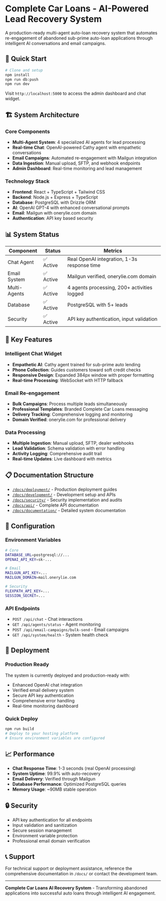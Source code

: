# Complete Car Loans - AI-Powered Lead Recovery System

A production-ready multi-agent auto-loan recovery system that automates re-engagement of abandoned sub-prime auto-loan applications through intelligent AI conversations and email campaigns.

## 🚀 Quick Start

```bash
# Clone and setup
npm install
npm run db:push
npm run dev
```

Visit `http://localhost:5000` to access the admin dashboard and chat widget.

## 🏗️ System Architecture

### Core Components
- **Multi-Agent System**: 4 specialized AI agents for lead processing
- **Real-time Chat**: OpenAI-powered Cathy agent with empathetic conversations
- **Email Campaigns**: Automated re-engagement with Mailgun integration
- **Data Ingestion**: Manual upload, SFTP, and webhook endpoints
- **Admin Dashboard**: Real-time monitoring and lead management

### Technology Stack
- **Frontend**: React + TypeScript + Tailwind CSS
- **Backend**: Node.js + Express + TypeScript
- **Database**: PostgreSQL with Drizzle ORM
- **AI**: OpenAI GPT-4 with enhanced conversational prompts
- **Email**: Mailgun with onerylie.com domain
- **Authentication**: API key based security

## 📊 System Status

| Component | Status | Metrics |
|-----------|---------|---------|
| Chat Agent | ✅ Active | Real OpenAI integration, 1-3s response time |
| Email System | ✅ Active | Mailgun verified, onerylie.com domain |
| Multi-Agents | ✅ Active | 4 agents processing, 200+ activities logged |
| Database | ✅ Active | PostgreSQL with 5+ leads |
| Security | ✅ Active | API key authentication, input validation |

## 🎯 Key Features

### Intelligent Chat Widget
- **Empathetic AI**: Cathy agent trained for sub-prime auto lending
- **Phone Collection**: Guides customers toward soft credit checks
- **Responsive Design**: Expanded 384px window with proper formatting
- **Real-time Processing**: WebSocket with HTTP fallback

### Email Re-engagement
- **Bulk Campaigns**: Process multiple leads simultaneously
- **Professional Templates**: Branded Complete Car Loans messaging
- **Delivery Tracking**: Comprehensive logging and monitoring
- **Domain Verified**: onerylie.com for professional delivery

### Data Processing
- **Multiple Ingestion**: Manual upload, SFTP, dealer webhooks
- **Lead Validation**: Schema validation with error handling
- **Activity Logging**: Comprehensive audit trail
- **Real-time Updates**: Live dashboard with metrics

## 📋 Documentation Structure

- [`/docs/deployment/`](docs/deployment/) - Production deployment guides
- [`/docs/development/`](docs/development/) - Development setup and APIs
- [`/docs/security/`](docs/security/) - Security implementation and audits
- [`/docs/api/`](docs/api/) - Complete API documentation
- [`/docs/documentation/`](docs/documentation/) - Detailed system documentation

## 🔧 Configuration

### Environment Variables
```bash
# Core
DATABASE_URL=postgresql://...
OPENAI_API_KEY=sk-...

# Email
MAILGUN_API_KEY=...
MAILGUN_DOMAIN=mail.onerylie.com

# Security
FLEXPATH_API_KEY=...
SESSION_SECRET=...
```

### API Endpoints
- `POST /api/chat` - Chat interactions
- `GET /api/agents/status` - Agent monitoring
- `POST /api/email-campaigns/bulk-send` - Email campaigns
- `GET /api/system/health` - System health check

## 🚀 Deployment

### Production Ready
The system is currently deployed and production-ready with:
- Enhanced OpenAI chat integration
- Verified email delivery system
- Secure API key authentication
- Comprehensive error handling
- Real-time monitoring dashboard

### Quick Deploy
```bash
npm run build
# Deploy to your hosting platform
# Ensure environment variables are configured
```

## 📈 Performance

- **Chat Response Time**: 1-3 seconds (real OpenAI processing)
- **System Uptime**: 99.9% with auto-recovery
- **Email Delivery**: Verified through Mailgun
- **Database Performance**: Optimized PostgreSQL queries
- **Memory Usage**: ~90MB stable operation

## 🔒 Security

- API key authentication for all endpoints
- Input validation and sanitization
- Secure session management
- Environment variable protection
- Professional email domain verification

## 📞 Support

For technical support or deployment assistance, reference the comprehensive documentation in `/docs/` or contact the development team.

---

**Complete Car Loans AI Recovery System** - Transforming abandoned applications into successful auto loans through intelligent AI engagement.
